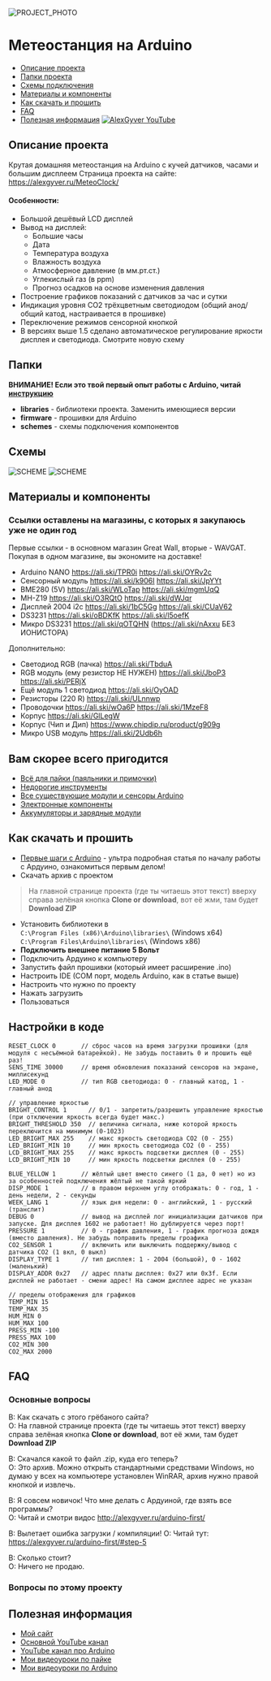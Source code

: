 ![PROJECT_PHOTO](https://github.com/AlexGyver/MeteoClock/blob/master/proj_img.jpg)
# Метеостанция на Arduino
* [Описание проекта](#chapter-0)
* [Папки проекта](#chapter-1)
* [Схемы подключения](#chapter-2)
* [Материалы и компоненты](#chapter-3)
* [Как скачать и прошить](#chapter-4)
* [FAQ](#chapter-5)
* [Полезная информация](#chapter-6)
[![AlexGyver YouTube](http://alexgyver.ru/git_banner.jpg)](https://www.youtube.com/channel/UCgtAOyEQdAyjvm9ATCi_Aig?sub_confirmation=1)

<a id="chapter-0"></a>
## Описание проекта
Крутая домашняя метеостанция на Arduino с кучей датчиков, часами и большим дисплеем
Страница проекта на сайте: https://alexgyver.ru/MeteoClock/  
   
#### Особенности:
- Большой дешёвый LCD дисплей
- Вывод на дисплей:
	- Большие часы
	- Дата
	- Температура воздуха
	- Влажность воздуха
	- Атмосферное давление (в мм.рт.ст.)
	- Углекислый газ (в ppm)
	- Прогноз осадков на основе изменения давления
- Построение графиков показаний с датчиков за час и сутки
- Индикация уровня CO2 трёхцветным светодиодом (общий анод/общий катод, настраивается в прошивке)
- Переключение режимов сенсорной кнопкой
- В версиях выше 1.5 сделано автоматическое регулирование яркости дисплея и светодиода. Смотрите новую схему

<a id="chapter-1"></a>
## Папки
**ВНИМАНИЕ! Если это твой первый опыт работы с Arduino, читай [инструкцию](#chapter-4)**
- **libraries** - библиотеки проекта. Заменить имеющиеся версии
- **firmware** - прошивки для Arduino
- **schemes** - схемы подключения компонентов

<a id="chapter-2"></a>
## Схемы
![SCHEME](https://github.com/AlexGyver/MeteoClock/blob/master/schemes/scheme1.jpg)
![SCHEME](https://github.com/AlexGyver/MeteoClock/blob/master/schemes/scheme2.jpg)

<a id="chapter-3"></a>
## Материалы и компоненты
### Ссылки оставлены на магазины, с которых я закупаюсь уже не один год
Первые ссылки - в основном магазин Great Wall, вторые - WAVGAT. Покупая в одном магазине, вы экономите на доставке!
- Arduino NANO https://ali.ski/TPR0i  https://ali.ski/OYRv2c
- Сенсорный модуль https://ali.ski/k906I  https://ali.ski/JpYYt
- BME280 (5V) https://ali.ski/WLoTap  https://ali.ski/mgmUqQ
- MH-Z19 https://ali.ski/O3RQtO  https://ali.ski/dWJqr
- Дисплей 2004 i2c https://ali.ski/1bC5Gg  https://ali.ski/CUaV62
- DS3231 https://ali.ski/oBDKfK  https://ali.ski/l5oefK
- Микро DS3231 https://ali.ski/qOTQHN  (https://ali.ski/nAxxu БЕЗ ИОНИСТОРА)

Дополнительно:
- Светодиод RGB (пачка) https://ali.ski/TbduA
- RGB модуль (ему резистор НЕ НУЖЕН) https://ali.ski/JboP3  https://ali.ski/PERjX
- Ещё модуль 1 светодиод https://ali.ski/OyOAD
- Резисторы (220 R) https://ali.ski/ULnnwp
- Проводочки https://ali.ski/wOa6P  https://ali.ski/1MzeF8
- Корпус https://ali.ski/GlLegW
- Корпус (Чип и Дип) https://www.chipdip.ru/product/g909g
- Микро USB модуль https://ali.ski/2Udb6h

## Вам скорее всего пригодится
* [Всё для пайки (паяльники и примочки)](http://alexgyver.ru/all-for-soldering/)
* [Недорогие инструменты](http://alexgyver.ru/my_instruments/)
* [Все существующие модули и сенсоры Arduino](http://alexgyver.ru/arduino_shop/)
* [Электронные компоненты](http://alexgyver.ru/electronics/)
* [Аккумуляторы и зарядные модули](http://alexgyver.ru/18650/)

<a id="chapter-4"></a>
## Как скачать и прошить
* [Первые шаги с Arduino](http://alexgyver.ru/arduino-first/) - ультра подробная статья по началу работы с Ардуино, ознакомиться первым делом!
* Скачать архив с проектом
> На главной странице проекта (где ты читаешь этот текст) вверху справа зелёная кнопка **Clone or download**, вот её жми, там будет **Download ZIP**
* Установить библиотеки в  
`C:\Program Files (x86)\Arduino\libraries\` (Windows x64)  
`C:\Program Files\Arduino\libraries\` (Windows x86)
* **Подключить внешнее питание 5 Вольт**
* Подключить Ардуино к компьютеру
* Запустить файл прошивки (который имеет расширение .ino)
* Настроить IDE (COM порт, модель Arduino, как в статье выше)
* Настроить что нужно по проекту
* Нажать загрузить
* Пользоваться  

## Настройки в коде
    RESET_CLOCK 0       // сброс часов на время загрузки прошивки (для модуля с несъёмной батарейкой). Не забудь поставить 0 и прошить ещё раз!
    SENS_TIME 30000     // время обновления показаний сенсоров на экране, миллисекунд
    LED_MODE 0          // тип RGB светодиода: 0 - главный катод, 1 - главный анод
    
    // управление яркостью
    BRIGHT_CONTROL 1      // 0/1 - запретить/разрешить управление яркостью (при отключении яркость всегда будет макс.)
    BRIGHT_THRESHOLD 350  // величина сигнала, ниже которой яркость переключится на минимум (0-1023)
    LED_BRIGHT_MAX 255    // макс яркость светодиода СО2 (0 - 255)
    LED_BRIGHT_MIN 10     // мин яркость светодиода СО2 (0 - 255)
    LCD_BRIGHT_MAX 255    // макс яркость подсветки дисплея (0 - 255)
    LCD_BRIGHT_MIN 10     // мин яркость подсветки дисплея (0 - 255)
    
    BLUE_YELLOW 1       // жёлтый цвет вместо синего (1 да, 0 нет) но из за особенностей подключения жёлтый не такой яркий
    DISP_MODE 1         // в правом верхнем углу отображать: 0 - год, 1 - день недели, 2 - секунды
    WEEK_LANG 1         // язык дня недели: 0 - английский, 1 - русский (транслит)
    DEBUG 0             // вывод на дисплей лог инициализации датчиков при запуске. Для дисплея 1602 не работает! Но дублируется через порт!
    PRESSURE 1          // 0 - график давления, 1 - график прогноза дождя (вместо давления). Не забудь поправить пределы гроафика
    CO2_SENSOR 1        // включить или выключить поддержку/вывод с датчика СО2 (1 вкл, 0 выкл)
    DISPLAY_TYPE 1      // тип дисплея: 1 - 2004 (большой), 0 - 1602 (маленький)
    DISPLAY_ADDR 0x27   // адрес платы дисплея: 0x27 или 0x3f. Если дисплей не работает - смени адрес! На самом дисплее адрес не указан
    
    // пределы отображения для графиков
    TEMP_MIN 15
    TEMP_MAX 35
    HUM_MIN 0
    HUM_MAX 100
    PRESS_MIN -100
    PRESS_MAX 100
    CO2_MIN 300
    CO2_MAX 2000
	
<a id="chapter-5"></a>
## FAQ
### Основные вопросы
В: Как скачать с этого грёбаного сайта?  
О: На главной странице проекта (где ты читаешь этот текст) вверху справа зелёная кнопка **Clone or download**, вот её жми, там будет **Download ZIP**

В: Скачался какой то файл .zip, куда его теперь?  
О: Это архив. Можно открыть стандартными средствами Windows, но думаю у всех на компьютере установлен WinRAR, архив нужно правой кнопкой и извлечь.

В: Я совсем новичок! Что мне делать с Ардуиной, где взять все программы?  
О: Читай и смотри видос http://alexgyver.ru/arduino-first/

В: Вылетает ошибка загрузки / компиляции!
О: Читай тут: https://alexgyver.ru/arduino-first/#step-5

В: Сколько стоит?  
О: Ничего не продаю.

### Вопросы по этому проекту

<a id="chapter-6"></a>
## Полезная информация
* [Мой сайт](http://alexgyver.ru/)
* [Основной YouTube канал](https://www.youtube.com/channel/UCgtAOyEQdAyjvm9ATCi_Aig?sub_confirmation=1)
* [YouTube канал про Arduino](https://www.youtube.com/channel/UC4axiS76D784-ofoTdo5zOA?sub_confirmation=1)
* [Мои видеоуроки по пайке](https://www.youtube.com/playlist?list=PLOT_HeyBraBuMIwfSYu7kCKXxQGsUKcqR)
* [Мои видеоуроки по Arduino](http://alexgyver.ru/arduino_lessons/)